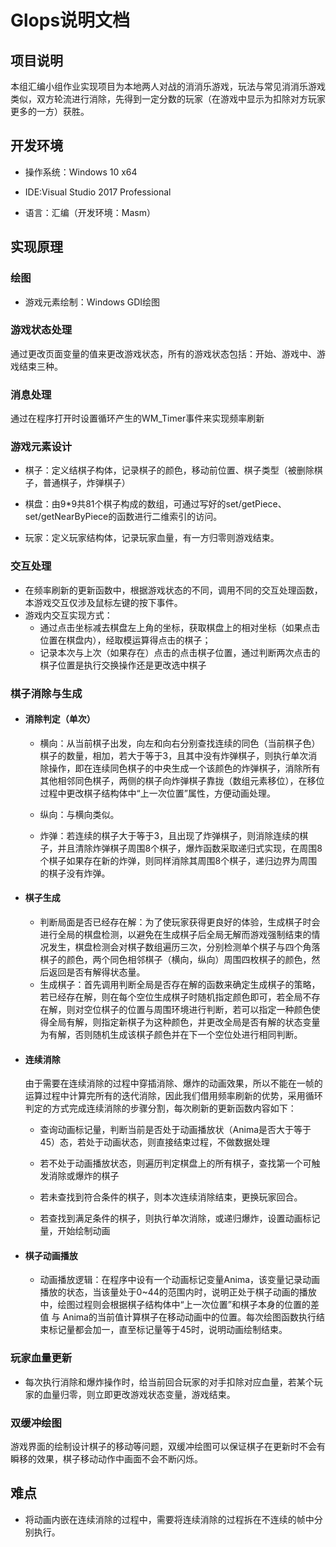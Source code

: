 # Glops说明文档

## 项目说明

本组汇编小组作业实现项目为本地两人对战的消消乐游戏，玩法与常见消消乐游戏类似，双方轮流进行消除，先得到一定分数的玩家（在游戏中显示为扣除对方玩家更多的一方）获胜。

## 开发环境

* 操作系统：Windows 10 x64

* IDE:Visual Studio 2017 Professional
* 语言：汇编（开发环境：Masm）

## 实现原理

### 绘图

* 游戏元素绘制：Windows GDI绘图

### 游戏状态处理

通过更改页面变量的值来更改游戏状态，所有的游戏状态包括：开始、游戏中、游戏结束三种。

### 消息处理

通过在程序打开时设置循环产生的WM_Timer事件来实现频率刷新

### 游戏元素设计

* 棋子：定义结棋子构体，记录棋子的颜色，移动前位置、棋子类型（被删除棋子，普通棋子，炸弹棋子）

* 棋盘：由9*9共81个棋子构成的数组，可通过写好的set/getPiece、set/getNearByPiece的函数进行二维索引的访问。
* 玩家：定义玩家结构体，记录玩家血量，有一方归零则游戏结束。

### 交互处理

* 在频率刷新的更新函数中，根据游戏状态的不同，调用不同的交互处理函数，本游戏交互仅涉及鼠标左键的按下事件。
* 游戏内交互实现方式：
  * 通过点击坐标减去棋盘左上角的坐标，获取棋盘上的相对坐标（如果点击位置在棋盘内），经取模运算得点击的棋子；
  * 记录本次与上次（如果存在）点击的点击棋子位置，通过判断两次点击的棋子位置是执行交换操作还是更改选中棋子

### 棋子消除与生成

* #### 消除判定（单次）

  * 横向：从当前棋子出发，向左和向右分别查找连续的同色（当前棋子色）棋子的数量，相加，若大于等于3，且其中没有炸弹棋子，则执行单次消除操作，即在连续同色棋子的中央生成一个该颜色的炸弹棋子，消除所有其他相邻同色棋子，两侧的棋子向炸弹棋子靠拢（数组元素移位），在移位过程中更改棋子结构体中“上一次位置”属性，方便动画处理。

  * 纵向：与横向类似。
  * 炸弹：若连续的棋子大于等于3，且出现了炸弹棋子，则消除连续的棋子，并且清除炸弹棋子周围8个棋子，爆炸函数采取递归式实现，在周围8个棋子如果存在新的炸弹，则同样消除其周围8个棋子，递归边界为周围的棋子没有炸弹。

* #### 棋子生成

  * 判断局面是否已经存在解：为了使玩家获得更良好的体验，生成棋子时会进行全局的棋盘检测，以避免在生成棋子后全局无解而游戏强制结束的情况发生，棋盘检测会对棋子数组遍历三次，分别检测单个棋子与四个角落棋子的颜色，两个同色相邻棋子（横向，纵向）周围四枚棋子的颜色，然后返回是否有解得状态量。
  * 生成棋子：首先调用判断全局是否存在解的函数来确定生成棋子的策略，若已经存在解，则在每个空位生成棋子时随机指定颜色即可，若全局不存在解，则对空位棋子的位置与周围环境进行判断，若可以指定一种颜色使得全局有解，则指定新棋子为这种颜色，并更改全局是否有解的状态变量为有解，否则随机生成该棋子颜色并在下一个空位处进行相同判断。

* #### 连续消除

  由于需要在连续消除的过程中穿插消除、爆炸的动画效果，所以不能在一帧的运算过程中计算完所有的迭代消除，因此我们借用频率刷新的优势，采用循环判定的方式完成连续消除的步骤分割，每次刷新的更新函数内容如下：

  * 查询动画标记量，判断当前是否处于动画播放状（Anima是否大于等于45）态，若处于动画状态，则直接结束过程，不做数据处理

  * 若不处于动画播放状态，则遍历判定棋盘上的所有棋子，查找第一个可触发消除或爆炸的棋子
  * 若未查找到符合条件的棋子，则本次连续消除结束，更换玩家回合。
  * 若查找到满足条件的棋子，则执行单次消除，或递归爆炸，设置动画标记量，开始绘制动画

* #### 棋子动画播放

  * 动画播放逻辑：在程序中设有一个动画标记变量Anima，该变量记录动画播放的状态，当该量处于0~44的范围内时，说明正处于棋子动画的播放中，绘图过程则会根据棋子结构体中“上一次位置”和棋子本身的位置的差值 与 Anima的当前值计算棋子在移动动画中的位置。每次绘图函数执行结束标记量都会加一，直至标记量等于45时，说明动画绘制结束。

### 玩家血量更新

* 每次执行消除和爆炸操作时，给当前回合玩家的对手扣除对应血量，若某个玩家的血量归零，则立即更改游戏状态变量，游戏结束。

### 双缓冲绘图

​	游戏界面的绘制设计棋子的移动等问题，双缓冲绘图可以保证棋子在更新时不会有瞬移的效果，棋子移动动作中画面不会不断闪烁。

## 难点

* 将动画内嵌在连续消除的过程中，需要将连续消除的过程拆在不连续的帧中分别执行。

